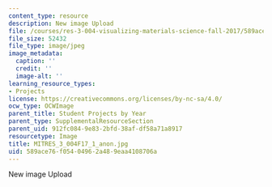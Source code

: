 ```yaml
---
content_type: resource
description: New image Upload
file: /courses/res-3-004-visualizing-materials-science-fall-2017/589ace76f05404962a489eaa4108706a_MITRES_3_004F17_1_anon.jpg
file_size: 52432
file_type: image/jpeg
image_metadata:
  caption: ''
  credit: ''
  image-alt: ''
learning_resource_types:
- Projects
license: https://creativecommons.org/licenses/by-nc-sa/4.0/
ocw_type: OCWImage
parent_title: Student Projects by Year
parent_type: SupplementalResourceSection
parent_uid: 912fc084-9e83-2bfd-38af-df58a71a8917
resourcetype: Image
title: MITRES_3_004F17_1_anon.jpg
uid: 589ace76-f054-0496-2a48-9eaa4108706a
---
```

New image Upload